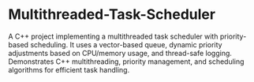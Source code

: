 # Multithreaded-Task-Scheduler
A C++ project implementing a multithreaded task scheduler with priority-based scheduling. It uses a vector-based queue, dynamic priority adjustments based on CPU/memory usage, and thread-safe logging. Demonstrates C++ multithreading, priority management, and scheduling algorithms for efficient task handling.
